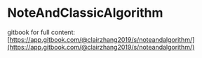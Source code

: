 # NoteAndClassicAlgorithm

gitbook for full content: [https://app.gitbook.com/@clairzhang2019/s/noteandalgorithm/](https://app.gitbook.com/@clairzhang2019/s/noteandalgorithm/)

